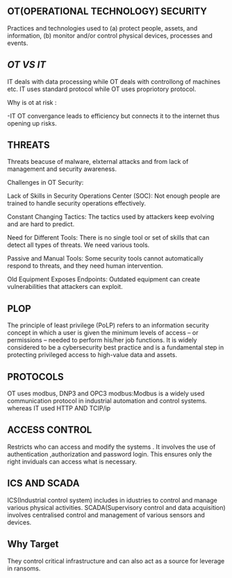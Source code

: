 **OT(OPERATIONAL TECHNOLOGY) SECURITY**
---

Practices and technologies used to (a) protect people, assets, and information, (b) monitor and/or control physical devices, processes and events.

***OT VS IT***
---

IT deals with data processing while OT deals with controllong of machines etc.
IT uses standard protocol while OT uses propriotory protocol.

Why is ot at risk :

-IT OT convergance leads to efficiency but connects it to the internet thus opening up risks.

**THREATS**
---

Threats beacuse of malware, elxternal attacks and from lack of management and security awareness.


Challenges in OT Security:

 Lack of Skills in Security Operations Center (SOC): Not enough people are trained to handle security operations effectively.

 Constant Changing Tactics: The tactics used by attackers keep evolving and are hard to predict.
 
 Need for Different Tools: There is no single tool or set of skills that can detect all types of threats. We need various tools.

 Passive and Manual Tools: Some security tools cannot automatically respond to threats, and they need human intervention.

 Old Equipment Exposes Endpoints: Outdated equipment can create vulnerabilities that attackers can exploit.
    
  **PLOP**
  ---
The principle of least privilege (PoLP) refers to an information security concept in which a user is given the minimum levels of access – or permissions – needed to perform his/her job functions. It is widely considered to be a cybersecurity best practice and is a fundamental step in protecting privileged access to high-value data and assets. 

 **PROTOCOLS**
 ---
 
 OT uses modbus, DNP3 and OPC3
 modbus:Modbus is a widely used communication protocol in industrial automation and control systems.
 whereas IT used HTTP AND TCIP/ip
 
 **ACCESS CONTROL**
 ---
 Restricts who can access and modify the systems . It involves the use of authentication ,authorization and password login.
 This ensures only the right inviduals can access what is necessary.

 
 **ICS AND SCADA**
 ---
 ICS(Industrial control system) includes in idustries to control and manage various physical activities.
 SCADA(Supervisory control and data acquisition) involves centralised control and management of various sensors and devices.
 
 **Why Target**
 ---
 They control critical infrastructure and can also act as a source for leverage in ransoms.
 
 
